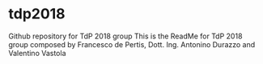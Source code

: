 # tdp2018
Github repository for TdP 2018 group
This is the ReadMe for TdP 2018 group composed by Francesco de Pertis, Dott. Ing. Antonino Durazzo and Valentino Vastola
